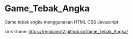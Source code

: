 # Game_Tebak_Angka
Game tebak angka menggunakan HTML CSS Javascript

Link Game: https://rendiano12.github.io/Game_Tebak_Angka/
